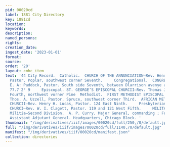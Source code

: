```yaml
---
pid: 00020cd
label: 1881 City Directory
key: 1881cd
location: 
keywords: 
description: 
named_persons: 
rights: 
creation_date: 
ingest_date: '2023-01-01'
format: 
source: 
order: '20'
layout: cmhc_item
text: '44 City Record.  Catholic.  CHURCH OF THE ANNUNCIATION—Rev. Henry Kobinson,
  Pastor. Poplar, southwest corner Seventh.     Congregational.  CONGREGATIONAL CHURCH—Rev.
  E. A: Paddock, Pastor. South side Seventh, between Dlarrison avenye and Poplar,
  77.7 2° 9     Episcopal. 8T. GEORGE’S EPISCOPAL CHURCII—Rev. Thomas J. Mackay, Rector.
  Fourth, northwest vorner Pine  Methodist.  FIRST METHODIST EPISCOPAL CIIURCH—Kev,
  Thos. A. Uzzell, Pastor. Spruce, southwest corner Third.  AFRICAN METIIODIST EPISCOPAL
  CHURCII—Rev. Henry H. Lucas, Pastor. 124 East Ninth.     Presbyterian.  FIRST PRESBYTERIAN
  CHURCI—Rev. W. I. Clagett, Pastor. 119 and 121 West Fifth.     MILITARY.     State
  Militia—Second Division.  A. P. Curry, Major General, commanding ; Fred. R. Miller,
  Assistant Adjutant General. Headquarters, Chicago Block. '
thumbnail: "/img/derivatives/iiif/images/00020cd/full/250,/0/default.jpg"
full: "/img/derivatives/iiif/images/00020cd/full/1140,/0/default.jpg"
manifest: "/img/derivatives/iiif/00020cd/manifest.json"
collection: directories
---
```

